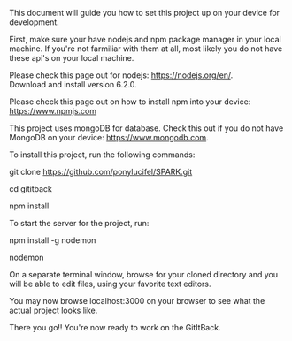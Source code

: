 This document will guide you how to set this project up on your device for development.


First, make sure your have nodejs and npm package manager in your local machine.  If you're not farmiliar with them at all, most likely you do not have these api's on your local machine.

Please check this page out for nodejs: https://nodejs.org/en/.  
Download and install version 6.2.0.

Please check this page out on how to install npm into your device: https://www.npmjs.com

This project uses mongoDB for database.  Check this out if you do not have MongoDB on your device: https://www.mongodb.com.


To install this project, run the following commands:
  
  git clone https://github.com/ponylucifel/SPARK.git
  
  cd gititback
  
  npm install


To start the server for the project, run:
 
  npm install -g nodemon
  
  nodemon
 
 
On a separate terminal window, browse for your cloned directory and you will be able to edit files, using your favorite text editors.

You may now browse localhost:3000 on your browser to see what the actual project looks like.

There you go!!  You're now ready to work on the GitItBack.


